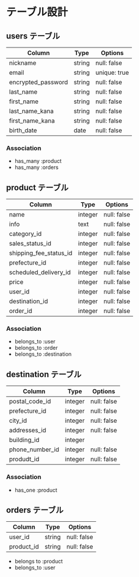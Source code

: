 # テーブル設計

## users テーブル

| Column                | Type       | Options                        |
| ------                | ---------- | ------------------------------ |
| nickname               | string     | null: false                    |
| email                 | string     | unique: true                    |
| encrypted_password    | string     | null: false                    |
| last_name             | string     | null: false                    |
| first_name            | string     | null: false                    |
| last_name_kana        | string     | null: false                    |
| first_name_kana       | string     | null: false                    |
| birth_date            | date       | null: false                    |

### Association

- has_many :product
- has_many :orders

## product テーブル
| Column                   | Type       | Options                        |
| ------                   | ---------- | ------------------------------ |
| name                     | integer    | null: false                    |
| info                     | text       | null: false                    |
| category_id              | integer    | null: false                    |
| sales_status_id          | integer    | null: false                    |
| shipping_fee_status_id   | integer    | null: false                    |
| prefecture_id            | integer    | null: false                    |
| scheduled_delivery_id    | integer    | null: false                    |
| price                    | integer    | null: false                    |
| user_id                  | integer    | null: false                    |
| destination_id           | integer    | null: false                    |
| order_id                 | integer    | null: false                    | 

### Association

- belongs_to :user
- belongs_to :order
- belongs_to :destination

## destination テーブル

| Column                   | Type       | Options                        |
| ------                   | ---------- | ------------------------------ |
| postal_code_id           | integer    | null: false                    |
| prefecture_id            | integer    | null: false                    |
| city_id                  | integer    | null: false                    |
| addresses_id             | integer    | null: false                    |
| building_id              | integer    |                                |
| phone_number_id          | integer    | null: false                    |
| produdt_id               | integer    | null: false                    |

### Association

- has_one :product


## orders テーブル

| Column                   | Type       | Options                        |
| ------                   | ---------- | ------------------------------ |
| user_id                  | string     | null: false                    |
| product_id               | string     | null: false                    |

- belongs to :product
- belongs_to :user